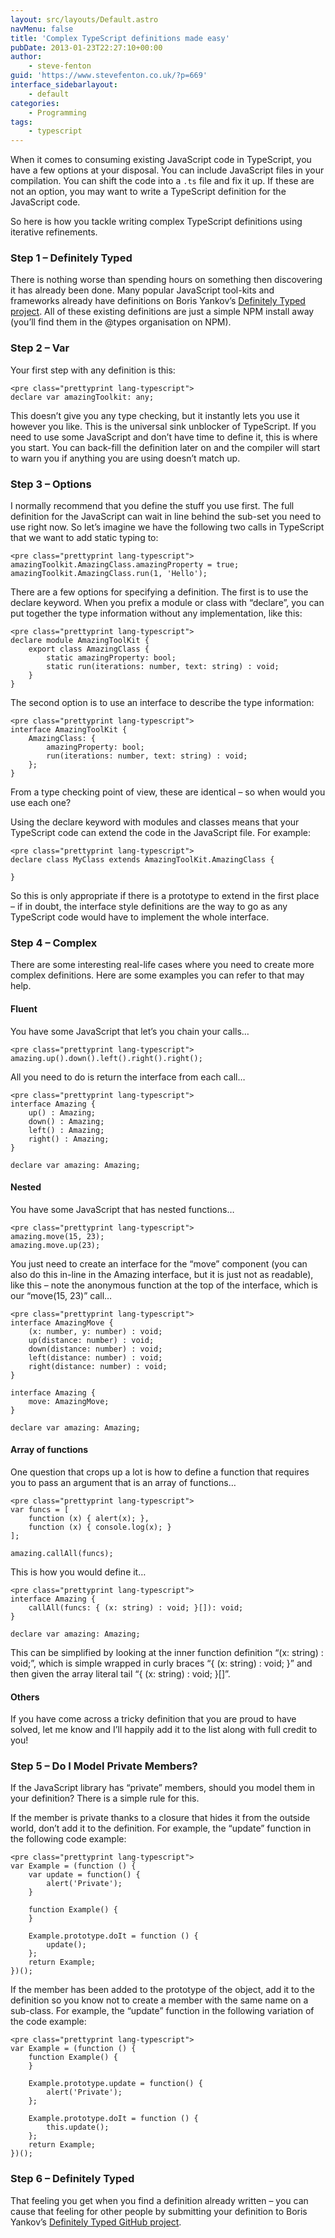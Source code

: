 ```yaml
---
layout: src/layouts/Default.astro
navMenu: false
title: 'Complex TypeScript definitions made easy'
pubDate: 2013-01-23T22:27:10+00:00
author:
    - steve-fenton
guid: 'https://www.stevefenton.co.uk/?p=669'
interface_sidebarlayout:
    - default
categories:
    - Programming
tags:
    - typescript
---
```


When it comes to consuming existing JavaScript code in TypeScript, you have a few options at your disposal. You can include JavaScript files in your compilation. You can shift the code into a `.ts` file and fix it up. If these are not an option, you may want to write a TypeScript definition for the JavaScript code.

So here is how you tackle writing complex TypeScript definitions using iterative refinements.

### Step 1 – Definitely Typed

There is nothing worse than spending hours on something then discovering it has already been done. Many popular JavaScript tool-kits and frameworks already have definitions on Boris Yankov’s [Definitely Typed project](http://definitelytyped.org/). All of these existing definitions are just a simple NPM install away (you’ll find them in the @types organisation on NPM).

### Step 2 – Var

Your first step with any definition is this:

```
<pre class="prettyprint lang-typescript">
declare var amazingToolkit: any;
```

This doesn’t give you any type checking, but it instantly lets you use it however you like. This is the universal sink unblocker of TypeScript. If you need to use some JavaScript and don’t have time to define it, this is where you start. You can back-fill the definition later on and the compiler will start to warn you if anything you are using doesn’t match up.

### Step 3 – Options

I normally recommend that you define the stuff you use first. The full definition for the JavaScript can wait in line behind the sub-set you need to use right now. So let’s imagine we have the following two calls in TypeScript that we want to add static typing to:

```
<pre class="prettyprint lang-typescript">
amazingToolkit.AmazingClass.amazingProperty = true;
amazingToolkit.AmazingClass.run(1, 'Hello');
```

There are a few options for specifying a definition. The first is to use the declare keyword. When you prefix a module or class with “declare”, you can put together the type information without any implementation, like this:

```
<pre class="prettyprint lang-typescript">
declare module AmazingToolKit {
    export class AmazingClass {
        static amazingProperty: bool;
        static run(iterations: number, text: string) : void;
    }
}
```

The second option is to use an interface to describe the type information:

```
<pre class="prettyprint lang-typescript">
interface AmazingToolKit {
    AmazingClass: {
        amazingProperty: bool;
        run(iterations: number, text: string) : void;
    };
}
```

From a type checking point of view, these are identical – so when would you use each one?

Using the declare keyword with modules and classes means that your TypeScript code can extend the code in the JavaScript file. For example:

```
<pre class="prettyprint lang-typescript">
declare class MyClass extends AmazingToolKit.AmazingClass {
   
}
```

So this is only appropriate if there is a prototype to extend in the first place – if in doubt, the interface style definitions are the way to go as any TypeScript code would have to implement the whole interface.

### Step 4 – Complex

There are some interesting real-life cases where you need to create more complex definitions. Here are some examples you can refer to that may help.

#### Fluent

You have some JavaScript that let’s you chain your calls…

```
<pre class="prettyprint lang-typescript">
amazing.up().down().left().right().right();
```

All you need to do is return the interface from each call…

```
<pre class="prettyprint lang-typescript">
interface Amazing {
    up() : Amazing;
    down() : Amazing;
    left() : Amazing;
    right() : Amazing;
}

declare var amazing: Amazing;
```

#### Nested

You have some JavaScript that has nested functions…

```
<pre class="prettyprint lang-typescript">
amazing.move(15, 23);
amazing.move.up(23);
```

You just need to create an interface for the “move” component (you can also do this in-line in the Amazing interface, but it is just not as readable), like this – note the anonymous function at the top of the interface, which is our “move(15, 23)” call…

```
<pre class="prettyprint lang-typescript">
interface AmazingMove {
    (x: number, y: number) : void;
    up(distance: number) : void;
    down(distance: number) : void;
    left(distance: number) : void;
    right(distance: number) : void;
}

interface Amazing {
    move: AmazingMove;
}

declare var amazing: Amazing;
```

#### Array of functions

One question that crops up a lot is how to define a function that requires you to pass an argument that is an array of functions…

```
<pre class="prettyprint lang-typescript">
var funcs = [
    function (x) { alert(x); },
    function (x) { console.log(x); }
];

amazing.callAll(funcs);
```

This is how you would define it…

```
<pre class="prettyprint lang-typescript">
interface Amazing {
    callAll(funcs: { (x: string) : void; }[]): void;
}

declare var amazing: Amazing;
```

This can be simplified by looking at the inner function definition “(x: string) : void;”, which is simple wrapped in curly braces “{ (x: string) : void; }” and then given the array literal tail “{ (x: string) : void; }\[\]”.

#### Others

If you have come across a tricky definition that you are proud to have solved, let me know and I’ll happily add it to the list along with full credit to you!

### Step 5 – Do I Model Private Members?

If the JavaScript library has “private” members, should you model them in your definition? There is a simple rule for this.

If the member is private thanks to a closure that hides it from the outside world, don’t add it to the definition. For example, the “update” function in the following code example:

```
<pre class="prettyprint lang-typescript">
var Example = (function () {
    var update = function() {
        alert('Private');
    }

    function Example() {
    }

    Example.prototype.doIt = function () {
        update();
    };
    return Example;
})();
```

If the member has been added to the prototype of the object, add it to the definition so you know not to create a member with the same name on a sub-class. For example, the “update” function in the following variation of the code example:

```
<pre class="prettyprint lang-typescript">
var Example = (function () {
    function Example() {
    }

    Example.prototype.update = function() {
        alert('Private');
    };

    Example.prototype.doIt = function () {
        this.update();
    };
    return Example;
})();
```

### Step 6 – Definitely Typed

That feeling you get when you find a definition already written – you can cause that feeling for other people by submitting your definition to Boris Yankov’s [Definitely Typed GitHub project](https://github.com/borisyankov/DefinitelyTyped).